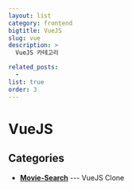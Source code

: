 ```yaml
---
layout: list
category: frontend
bigtitle: VueJS
slug: vue
description: >
  VueJS 카테고리

related_posts:
  -
list: true
order: 3
---
```


# VueJS

## Categories

- [**Movie-Search**](/vue-clone/) --- VueJS Clone

[clone]: /clone/